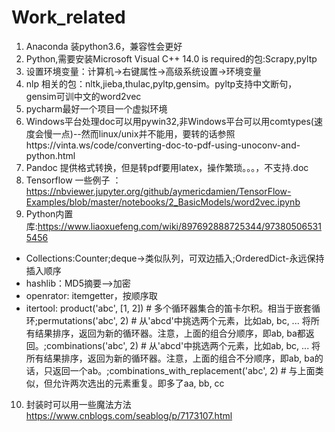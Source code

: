 # Work_related

1. Anaconda 装python3.6，兼容性会更好
2. Python,需要安装Microsoft Visual C++ 14.0 is required的包:Scrapy,pyltp
3. 设置环境变量：计算机->右键属性->高级系统设置->环境变量
4. nlp 相关的包：nltk,jieba,thulac,pyltp,gensim。pyltp支持中文断句，gensim可训中文的word2vec
5. pycharm最好一个项目一个虚拟环境
6. Windows平台处理doc可以用pywin32,非Windows平台可以用comtypes(速度会慢一点)--然而linux/unix并不能用，要转的话参照https://vinta.ws/code/converting-doc-to-pdf-using-unoconv-and-python.html
7. Pandoc 提供格式转换，但是转pdf要用latex，操作繁琐。。。，不支持.doc
8. Tensorflow 一些例子 ： https://nbviewer.jupyter.org/github/aymericdamien/TensorFlow-Examples/blob/master/notebooks/2_BasicModels/word2vec.ipynb
9. Python内置库:https://www.liaoxuefeng.com/wiki/897692888725344/973805065315456
  - Collections:Counter;deque->类似队列，可双边插入;OrderedDict-永远保持插入顺序
  - hashlib：MD5摘要—>加密
  - openrator: itemgetter，按顺序取
  - itertool: product('abc', [1, 2])   # 多个循环器集合的笛卡尔积。相当于嵌套循环;permutations('abc', 2)   # 从'abcd'中挑选两个元素，比如ab, bc, ... 将所有结果排序，返回为新的循环器。注意，上面的组合分顺序，即ab, ba都返回。;combinations('abc', 2)   # 从'abcd'中挑选两个元素，比如ab, bc, ... 将所有结果排序，返回为新的循环器。注意，上面的组合不分顺序，即ab, ba的话，只返回一个ab。;combinations_with_replacement('abc', 2) # 与上面类似，但允许两次选出的元素重复。即多了aa, bb, cc
10. 封装时可以用一些魔法方法 https://www.cnblogs.com/seablog/p/7173107.html
